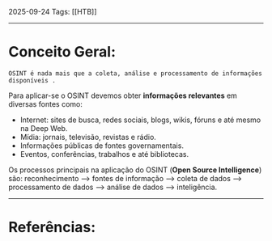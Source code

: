 2025-09-24
Tags: [[HTB]]

----
# Conceito Geral:
	OSINT é nada mais que a coleta, análise e processamento de informações disponíveis .

Para aplicar-se o OSINT devemos obter **informações relevantes** em diversas fontes como:

- Internet: sites de busca, redes sociais, blogs, wikis, fóruns e até mesmo na Deep Web.
- Mídia: jornais, televisão, revistas e rádio.
- Informações públicas de fontes governamentais.
- Eventos, conferências, trabalhos e até bibliotecas.

Os processos principais na aplicação do OSINT (**Open Source Intelligence**) são: reconhecimento –> fontes de informação –> coleta de dados –> processamento de dados –> análise de dados –> inteligência.

-----
# Referências:

